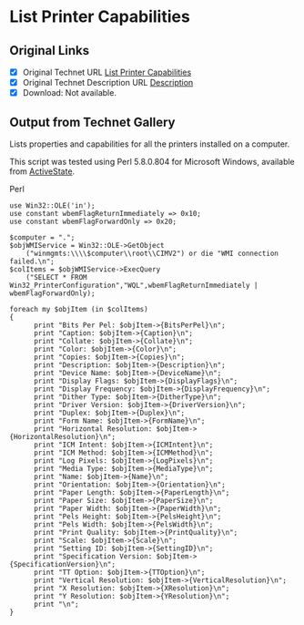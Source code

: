 # List Printer Capabilities

## Original Links

- [x] Original Technet URL [List Printer Capabilities](https://gallery.technet.microsoft.com/7761fbca-8d74-4b5e-8cd5-4ca9c83d1408)
- [x] Original Technet Description URL [Description](https://gallery.technet.microsoft.com/7761fbca-8d74-4b5e-8cd5-4ca9c83d1408/description)
- [x] Download: Not available.

## Output from Technet Gallery

Lists properties and capabilities for all the printers installed on a computer.

This script was tested using Perl 5.8.0.804 for Microsoft Windows, available from [ActiveState](http://www.activestate.com).

Perl

```
use Win32::OLE('in');
use constant wbemFlagReturnImmediately => 0x10;
use constant wbemFlagForwardOnly => 0x20;

$computer = ".";
$objWMIService = Win32::OLE->GetObject
    ("winmgmts:\\\\$computer\\root\\CIMV2") or die "WMI connection failed.\n";
$colItems = $objWMIService->ExecQuery
    ("SELECT * FROM Win32_PrinterConfiguration","WQL",wbemFlagReturnImmediately | wbemFlagForwardOnly);

foreach my $objItem (in $colItems)
{
      print "Bits Per Pel: $objItem->{BitsPerPel}\n";
      print "Caption: $objItem->{Caption}\n";
      print "Collate: $objItem->{Collate}\n";
      print "Color: $objItem->{Color}\n";
      print "Copies: $objItem->{Copies}\n";
      print "Description: $objItem->{Description}\n";
      print "Device Name: $objItem->{DeviceName}\n";
      print "Display Flags: $objItem->{DisplayFlags}\n";
      print "Display Frequency: $objItem->{DisplayFrequency}\n";
      print "Dither Type: $objItem->{DitherType}\n";
      print "Driver Version: $objItem->{DriverVersion}\n";
      print "Duplex: $objItem->{Duplex}\n";
      print "Form Name: $objItem->{FormName}\n";
      print "Horizontal Resolution: $objItem->{HorizontalResolution}\n";
      print "ICM Intent: $objItem->{ICMIntent}\n";
      print "ICM Method: $objItem->{ICMMethod}\n";
      print "Log Pixels: $objItem->{LogPixels}\n";
      print "Media Type: $objItem->{MediaType}\n";
      print "Name: $objItem->{Name}\n";
      print "Orientation: $objItem->{Orientation}\n";
      print "Paper Length: $objItem->{PaperLength}\n";
      print "Paper Size: $objItem->{PaperSize}\n";
      print "Paper Width: $objItem->{PaperWidth}\n";
      print "Pels Height: $objItem->{PelsHeight}\n";
      print "Pels Width: $objItem->{PelsWidth}\n";
      print "Print Quality: $objItem->{PrintQuality}\n";
      print "Scale: $objItem->{Scale}\n";
      print "Setting ID: $objItem->{SettingID}\n";
      print "Specification Version: $objItem->{SpecificationVersion}\n";
      print "TT Option: $objItem->{TTOption}\n";
      print "Vertical Resolution: $objItem->{VerticalResolution}\n";
      print "X Resolution: $objItem->{XResolution}\n";
      print "Y Resolution: $objItem->{YResolution}\n";
      print "\n";
}
```

